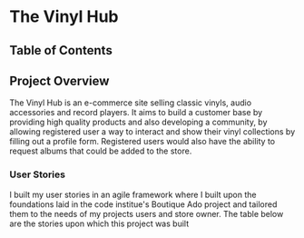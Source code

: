# The Vinyl Hub

## Table of Contents

## Project Overview
The Vinyl Hub is an e-commerce site selling classic vinyls, audio accessories and record players.
It aims to build a customer base by providing high quality products and also developing a community,
by allowing registered user a way to interact and show their vinyl collections by filling out a profile form.
Registered users would also have the ability to request albums that could be added to the store.


### User Stories 
I built my user stories in an agile framework where I built upon the foundations laid in 
the code institue's Boutique Ado project and tailored them to the needs of my projects users and store owner.
The table below are the stories upon which this project was built

